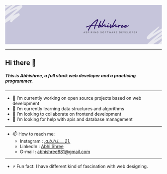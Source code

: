 [![Header](icon.png)](https://www.linkedin.com/in/abhi-shree-451394201)

---
## Hi there 👋
##### This is Abhishree, a full stack web developer and a practicing programmer.

<!--
**Abhishree881/Abhishree881** is a ✨ _special_ ✨ repository because its `README.md` (this file) appears on your GitHub profile.

Here are some ideas to get you started:
-->
---
- 🔭 I’m currently working on open source projects based on web development
- 🌱 I’m currently learning data structures and algorithms
- 👯 I’m looking to collaborate on frontend development
- 🤔 I’m looking for help with apis and database management
---
- 📫 How to reach me:
   - Instagram : [_.a.b.h.i.__.21._](https://www.instagram.com/_.a.b.h.i.__.21._/)
   - LinkedIn : [Abhi Shree](https://www.linkedicom/in/abhi-shree-451394201)
   - G-mail : abhishree881@gmail.com
---
- ⚡ Fun fact: I have different kind of fascination with web designing.

